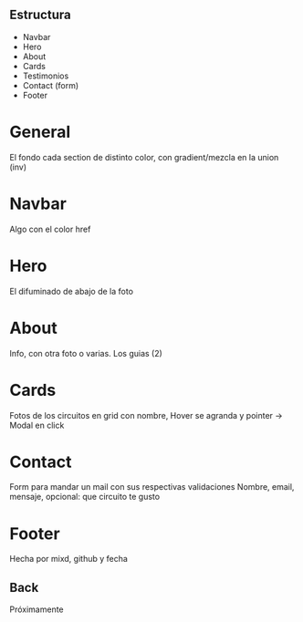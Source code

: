 ## Estructura 
- Navbar
- Hero
- About
- Cards
- Testimonios
- Contact (form)
- Footer

# General
  El fondo cada section de distinto color, con gradient/mezcla en la union (inv)

# Navbar
  Algo con el color
  href

# Hero
  El difuminado de abajo de la foto 

# About
  Info, con otra foto o varias. Los guias (2)

# Cards
  Fotos de los circuitos en grid con nombre, Hover se agranda y pointer -> Modal en click

# Contact 
  Form para mandar un mail con sus respectivas validaciones
  Nombre, email, mensaje, opcional: que circuito te gusto

# Footer
  Hecha por mixd, github y fecha

## Back
  Próximamente
